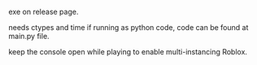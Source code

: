 exe on release page.

needs ctypes and time if running as python code, code can be found at main.py file.

keep the console open while playing to enable multi-instancing Roblox.
